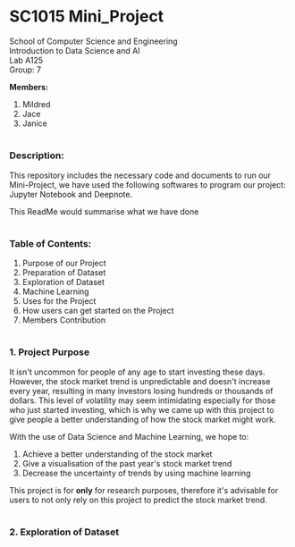 # SC1015 Mini_Project
School of Computer Science and Engineering  
Introduction to Data Science and AI  
Lab A125  
Group: 7  

**Members:**
   1. Mildred
   2. Jace
   3. Janice
#
### Description:

This repository includes the necessary code and documents to run our Mini-Project, we have used the following softwares to program our project: Jupyter Notebook and Deepnote. 

This ReadMe would summarise what we have done 
#
### Table of Contents:
   1. Purpose of our Project
   2. Preparation of Dataset
   3. Exploration of Dataset
   4. Machine Learning
   5. Uses for the Project
   6. How users can get started on the Project
   7. Members Contribution
#
### 1. Project Purpose
It isn't uncommon for people of any age to start investing these days. However, the stock market trend is unpredictable and doesn't increase every year, resulting in many investors losing hundreds or thousands of dollars. This level of volatility may seem intimidating especially for those who just started investing, which is why we came up with this project to give people a better understanding of how the stock market might work.


With the use of Data Science and Machine Learning, we hope to: 
   1. Achieve a better understanding of the stock market
   2. Give a visualisation of the past year's stock market trend 
   3. Decrease the uncertainty of trends by using machine learning

This project is for **only** for research purposes, therefore it's advisable for users to not only rely on this project to predict the stock market trend.
#
### 2. Exploration of Dataset



